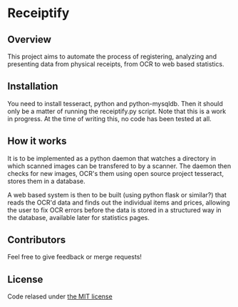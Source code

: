 # Receiptify

## Overview

This project aims to automate the process of registering, analyzing and
presenting data from physical receipts, from OCR to web based statistics.

## Installation

You need to install tesseract, python and python-mysqldb. Then it should
only be a matter of running the receiptify.py script. Note that this is
a work in progress. At the time of writing this, no code has been tested
at all.

## How it works

It is to be implemented as a python daemon that watches a directory in
which scanned images can be transfered to by a scanner. The daemon then
checks for new images, OCR's them using open source project tesseract,
stores them in a database.

A web based system is then to be built (using python flask or similar?)
that reads the OCR'd data and finds out the individual items and prices,
allowing the user to fix OCR errors before the data is stored in a
structured way in the database, available later for statistics pages.

## Contributors

Feel free to give feedback or merge requests!

## License

Code relased under [the MIT license](https://github.com/twbs/bootstrap/blob/master/LICENSE)
